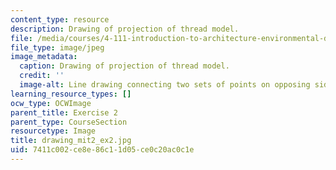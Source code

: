 ```yaml
---
content_type: resource
description: Drawing of projection of thread model.
file: /media/courses/4-111-introduction-to-architecture-environmental-design-spring-2014/7411c002ce8e86c11d05ce0c20ac0c1e_drawing_mit2_ex2.jpg
file_type: image/jpeg
image_metadata:
  caption: Drawing of projection of thread model.
  credit: ''
  image-alt: Line drawing connecting two sets of points on opposing sides.
learning_resource_types: []
ocw_type: OCWImage
parent_title: Exercise 2
parent_type: CourseSection
resourcetype: Image
title: drawing_mit2_ex2.jpg
uid: 7411c002-ce8e-86c1-1d05-ce0c20ac0c1e
---
```

